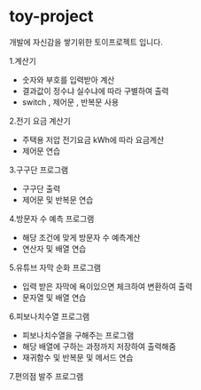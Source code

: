 # toy-project
개발에 자신감을 쌓기위한 토이프로젝트 입니다.

1.계산기 
  - 숫자와 부호를 입력받아 계산
  - 결과값이 정수냐 실수냐에 따라 구별하여 출력
  - switch , 제어문 , 반복문 사용

2.전기 요금 계산기
  - 주택용 저압 전기요금 kWh에 따라 요금계산
  - 제어문 연습

3.구구단 프로그램
  - 구구단 출력
  - 제어문 및 반복문 연습

4.방문자 수 예측 프로그램
  - 해당 조건에 맞게 방문자 수 예측계산
  - 연산자 및 배열 연습

5.유튜브 자막 순화 프로그램
  - 입력 받은 자막에 욕이있으면 체크하여 변환하여 출력
  - 문자열 및 배열 연습

6.피보나치수열 프로그램
  - 피보나치수열을 구해주는 프로그램
  - 해당 배열에 구하는 과정까지 저장하여 출력해줌
  - 재귀함수 및 반복문 및 메서드 연습

7.편의점 발주 프로그램

